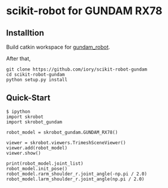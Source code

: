 # scikit-robot for GUNDAM RX78

## Installtion

Build catkin workspace for [gundam_robot](https://github.com/gundam-global-challenge/gundam_robot).

After that,

```
git clone https://github.com/iory/scikit-robot-gundam
cd scikit-robot-gundam
python setup.py install
```

## Quick-Start

```
$ ipython
import skrobot
import skrobot_gundam

robot_model = skrobot_gundam.GUNDAM_RX78()

viewer = skrobot.viewers.TrimeshSceneViewer()
viewer.add(robot_model)
viewer.show()

print(robot_model.joint_list)
robot_model.init_pose()
robot_model.rarm_shoulder_r.joint_angle(-np.pi / 2.0)
robot_model.larm_shoulder_r.joint_angle(np.pi / 2.0)
```
